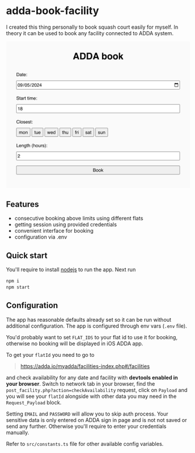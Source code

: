 # adda-book-facility

I created this thing personally to book squash court easily for myself. In theory it can be used to book any facility connected to ADDA system.

![demo](demo.png)

## Features
- consecutive booking above limits using different flats
- getting session using provided credentials
- convenient interface for booking 
- configuration via .env

## Quick start

You'll require to install [nodejs](https://nodejs.org/en) to run the app. Next run

```sh
npm i
npm start
```

## Configuration

The app has reasonable defaults already set so it can be run without additional configuration. The app is configured through env vars (`.env` file).

You'd probably want to set `FLAT_IDS` to your flat id to use it for booking, otherwise no booking will be displayed in iOS ADDA app.

To get your `flatId` you need to go to
> https://adda.io/myadda/facilities-index.php#/facilities

and check availability for any date and facility with **devtools enabled in your browser**. Switch to network tab in your browser, find the `post_facility.php?action=checkAvailability` request, click on `Payload` and you will see your `flatId` alongside with other data you may need in the `Request_Payload` block.

Setting `EMAIL` and `PASSWORD` will allow you to skip auth process. Your sensitive data is only entered on ADDA sign in page and is not not saved or send any further. Otherwise you'll require to enter your credentials manually.

Refer to `src/constants.ts` file for other available config variables.

